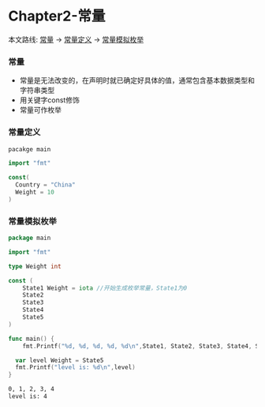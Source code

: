 # Chapter2-常量
本文路线: [常量](#常量) -> [常量定义](#常量定义) -> [常量模拟枚举](#常量模拟枚举)

### 常量
- 常量是无法改变的，在声明时就已确定好具体的值，通常包含基本数据类型和字符串类型
- 用关键字const修饰
- 常量可作枚举

### 常量定义
```Go
pacakge main

import "fmt"

const(
  Country = "China"
  Weight = 10
)
```

### 常量模拟枚举
```Go
package main

import "fmt"

type Weight int

const (
	State1 Weight = iota //开始生成枚举常量，State1为0
	State2
	State3
	State4
	State5
)

func main() {
	fmt.Printf("%d, %d, %d, %d, %d\n",State1, State2, State3, State4, State5)

  var level Weight = State5
  fmt.Printf("level is: %d\n",level)
}

```

```bash
0, 1, 2, 3, 4
level is: 4
```
